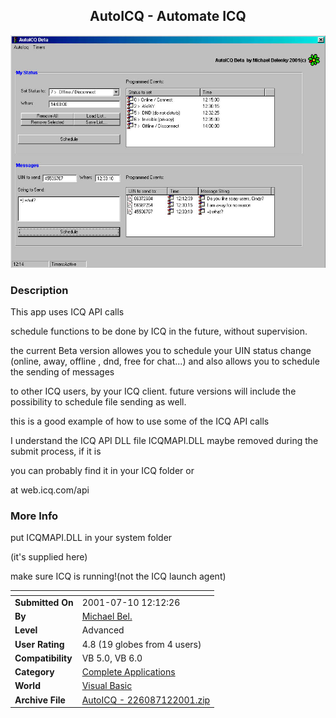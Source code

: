 ﻿<div align="center">

## AutoICQ \- Automate ICQ

<img src="PIC20017126274444.jpg">
</div>

### Description

This app uses ICQ API calls

schedule functions to be done by ICQ in the future, without supervision.

the current Beta version allowes you to schedule your UIN status change (online, away, offline , dnd, free for chat...) and also allows you to schedule the sending of messages

to other ICQ users, by your ICQ client. future versions will include the possibility to schedule file sending as well.

this is a good example of how to use some of the ICQ API calls

I understand the ICQ API DLL file ICQMAPI.DLL maybe removed during the submit process, if it is

you can probably find it in your ICQ folder or

at web.icq.com/api
 
### More Info
 
put ICQMAPI.DLL in your system folder

(it's supplied here)

make sure ICQ is running!(not the ICQ launch agent)


<span>             |<span>
---                |---
**Submitted On**   |2001-07-10 12:12:26
**By**             |[Michael Bel\.](https://github.com/Planet-Source-Code/PSCIndex/blob/master/ByAuthor/michael-bel.md)
**Level**          |Advanced
**User Rating**    |4.8 (19 globes from 4 users)
**Compatibility**  |VB 5\.0, VB 6\.0
**Category**       |[Complete Applications](https://github.com/Planet-Source-Code/PSCIndex/blob/master/ByCategory/complete-applications__1-27.md)
**World**          |[Visual Basic](https://github.com/Planet-Source-Code/PSCIndex/blob/master/ByWorld/visual-basic.md)
**Archive File**   |[AutoICQ \- 226087122001\.zip](https://github.com/Planet-Source-Code/michael-bel-autoicq-automate-icq__1-24936/archive/master.zip)








